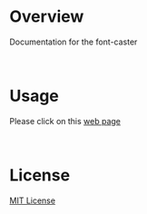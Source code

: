 # Overview

Documentation for the font-caster

<br/>

# Usage

Please click on this [web page](https://font-caster-documentation.vercel.app/)

<br/>

# License
[MIT License](https://github.com/jynxio/font-caster-documentation/blob/main/LICENSE)

<br/>
